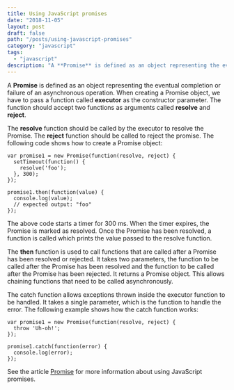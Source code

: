 ```yaml
---
title: Using JavaScript promises
date: "2018-11-05"
layout: post
draft: false
path: "/posts/using-javascript-promises"
category: "javascript"
tags:
  - "javascript"
description: "A **Promise** is defined as an object representing the eventual completion or failure of an asynchronous operation. When creating a Promise object, we have to pass a function called **executor** as the constructor parameter. The function should accept two functions as arguments called **resolve** and **reject**."
---
```


A **Promise** is defined as an object representing the eventual completion or failure of an asynchronous operation. When creating a Promise object, we have to pass a function called **executor** as the constructor parameter. The function should accept two functions as arguments called **resolve** and **reject**.

The **resolve** function should be called by the executor to resolve the Promise. The **reject** function should be called to reject the promise. The following code shows how to create a Promise object:

```
var promise1 = new Promise(function(resolve, reject) {
  setTimeout(function() {
    resolve('foo');
  }, 300);
});

promise1.then(function(value) {
  console.log(value);
  // expected output: "foo"
});
```

The above code starts a timer for 300 ms. When the timer expires, the Promise is marked as resolved. Once the Promise has been resolved, a function is called which prints the value passed to the resolve function.

The **then** function is used to call functions that are called after a Promise has been resolved or rejected. It takes two parameters, the function to be called after the Promise has been resolved and the function to be called after the Promise has been rejected. It returns a Promise object. This allows chaining functions that need to be called asynchronously.

The catch function allows exceptions thrown inside the executor function to be handled. It takes a single parameter, which is the function to handle the error. The following example shows how the catch function works:

```
var promise1 = new Promise(function(resolve, reject) {
  throw 'Uh-oh!';
});

promise1.catch(function(error) {
  console.log(error);
});
```

See the article [Promise](https://developer.mozilla.org/en-US/docs/Web/JavaScript/Reference/Global_Objects/Promise) for more information about using JavaScript promises.
